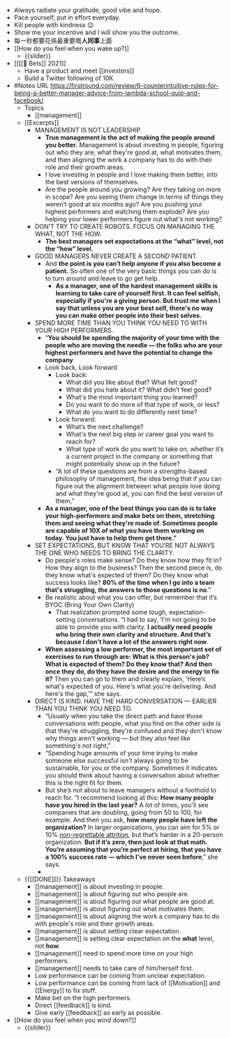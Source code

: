 - Always radiate your gratitude, good vibe and hope.
- Pace yourself, put in effort everyday.
- Kill people with kindness 😉
- Show me your incentive and I will show you the outcome.
- 每一秒都要花係最重要嘅**人同事**上面
- [[How do you feel when you wake up?]]
    - {{slider}}
- [[[[🔮 Bets]] 2021]] 
    - Have a product and meet [[investors]]
    - Build a Twitter following of 10K
- #Notes URL https://firstround.com/review/6-counterintuitive-rules-for-being-a-better-manager-advice-from-lambda-school-quip-and-facebook/ 
    - Topics
        - [[management]]
    - [[Excerpts]]
        - MANAGEMENT IS NOT LEADERSHIP.
            - **True management is the act of making the people around you better.** Management is about investing in people, figuring out who they are, what they're good at, what motivates them, and then aligning the work a company has to do with their role and their growth areas.
            - I love investing in people and I love making them better, into the best versions of themselves.
            - Are the people around you growing? Are they taking on more in scope? Are you seeing them change in terms of things they weren’t good at six months ago? Are you pushing your highest performers and watching them explode? Are you helping your lower performers figure out what's not working?
        - DON’T TRY TO CREATE ROBOTS. FOCUS ON MANAGING THE WHAT, NOT THE HOW.
            - __The best managers set expectations at the “what” level, not the “how” level.__
        - GOOD MANAGERS NEVER CREATE A SECOND PATIENT.
            - And **the point is you can’t help anyone if you also become a patient.** So often one of the very basic things you can do is to turn around and leave to go get help.
                - __As a manager, one of the hardest management skills is learning to take care of yourself first. It can feel selfish, especially if you're a giving person. But trust me when I say that unless you are your best self, there's no way you can make other people into their best selves.__
        - SPEND MORE TIME THAN YOU THINK YOU NEED TO WITH YOUR HIGH PERFORMERS.
            - “**You should be spending the majority of your time with the people who are moving the needle — the folks who are your highest performers and have the potential to change the company**
            - Look back, Look forward
                - Look back:
                    - What did you like about that? What felt good?
                    - What did you hate about it? What didn’t feel good?
                    - What's the most important thing you learned?
                    - Do you want to do more of that type of work, or less?
                    - What do you want to do differently next time?
                - Look forward:
                    - What’s the next challenge?
                    - What's the next big step or career goal you want to reach for?
                    - What type of work do you want to take on, whether it’s a current project in the company or something that might potentially show up in the future?
                - “A lot of these questions are from a strengths-based philosophy of management, the idea being that if you can figure out the alignment between what people love doing and what they're good at, you can find the best version of them,”
            - **As a manager, one of the best things you can do is to take your high-performers and make bets on them, stretching them and seeing what they're made of. Sometimes people are capable of 10X of what you have them working on today. You just have to help them get there.”**
        - SET EXPECTATIONS, BUT KNOW THAT YOU’RE NOT ALWAYS THE ONE WHO NEEDS TO BRING THE CLARITY.
            - Do people's roles make sense? Do they know how they fit in? How they align to the business? Then the second piece is, do they know what's expected of them? Do they know what success looks like? **80% of the time when I go into a team that's struggling, the answers to those questions is no**.”
            - Be realistic about what you can offer, but remember that it’s BYOC (Bring Your Own Clarity)
                - That realization prompted some tough, expectation-setting conversations. “I had to say, ‘I'm not going to be able to provide you with clarity. **I actually need people who bring their own clarity and structure. And that’s because I don't have a lot of the answers right now**.
            - **When assessing a low performer, the most important set of exercises to run through are: What is this person's job? What is expected of them? Do they know that? And then once they do, do they have the desire and the energy to fix it?** Then you can go to them and clearly explain, ‘Here’s what's expected of you. Here's what you're delivering. And here's the gap,’” she says.
        - DIRECT IS KIND. HAVE THE HARD CONVERSATION — EARLIER THAN YOU THINK YOU NEED TO.
            - “Usually when you take the direct path and have those conversations with people, what you find on the other side is that they're struggling, they're confused and they don't know why things aren't working — but they also feel like something's not right,”
            - “Spending huge amounts of your time trying to make someone else successful isn't always going to be sustainable, for you or the company. Sometimes it indicates you should think about having a conversation about whether this is the right fit for them.
            - But she’s not about to leave managers without a foothold to reach for. “I recommend looking at this: **How many people have you hired in the last year?** A lot of times, you'll see companies that are doubling, going from 50 to 100, for example. And then you ask, **how many people have left the organization?** In larger organizations, you can aim for 5% or 10% [non-regrettable attrition](https://firstround.com/review/why-this-engineering-leader-thinks-you-shouldnt-aim-for-zero-regrettable-attrition/), but that’s harder in a 20-person organization. **But if it’s zero, then just look at that math. You’re assuming that you’re perfect at hiring, that you have a 100% success rate — which I've never seen before**,” she says.
            - 
    - {{[[DONE]]}} Takeaways
        - [[management]] is about investing in people.
        - [[management]] is about figuring out who people are.
        - [[management]] is about figuring out what people are good at.
        - [[management]] is about figuring out what motivates them.
        - [[management]] is about aligning the work a company has to do with people's role and their growth areas.
        - [[management]] is about setting clear expectation.
        - [[management]] is setting clear expectation on the __what__ level, not __how__.
        - [[management]] need to spend more time on your high performers.
        - [[management]] needs to take care of him/herself first.
        - Low performance can be coming from unclear expectation.
        - Low performance can be coming from lack of [[Motivation]] and [[Energy]] to fix stuff.
        - Make bet on the high performers.
        - Direct [[feedback]] is kind.
        - Give early [[feedback]] as early as possible.
- [[How do you feel when you wind down?]]
    - {{slider}}
